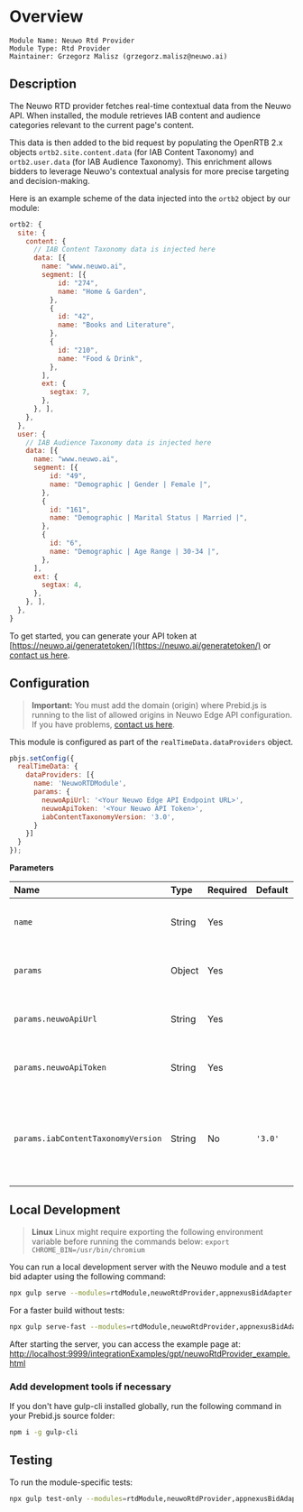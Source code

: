 # Overview

    Module Name: Neuwo Rtd Provider
    Module Type: Rtd Provider
    Maintainer: Grzegorz Malisz (grzegorz.malisz@neuwo.ai)

## Description

The Neuwo RTD provider fetches real-time contextual data from the Neuwo API. When installed, the module retrieves IAB content and audience categories relevant to the current page's content.

This data is then added to the bid request by populating the OpenRTB 2.x objects `ortb2.site.content.data` (for IAB Content Taxonomy) and `ortb2.user.data` (for IAB Audience Taxonomy). This enrichment allows bidders to leverage Neuwo's contextual analysis for more precise targeting and decision-making.

Here is an example scheme of the data injected into the `ortb2` object by our module:

```javascript
ortb2: {
  site: {
    content: {
      // IAB Content Taxonomy data is injected here
      data: [{
        name: "www.neuwo.ai",
        segment: [{
            id: "274",
            name: "Home & Garden",
          },
          {
            id: "42",
            name: "Books and Literature",
          },
          {
            id: "210",
            name: "Food & Drink",
          },
        ],
        ext: {
          segtax: 7,
        },
      }, ],
    },
  },
  user: {
    // IAB Audience Taxonomy data is injected here
    data: [{
      name: "www.neuwo.ai",
      segment: [{
          id: "49",
          name: "Demographic | Gender | Female |",
        },
        {
          id: "161",
          name: "Demographic | Marital Status | Married |",
        },
        {
          id: "6",
          name: "Demographic | Age Range | 30-34 |",
        },
      ],
      ext: {
        segtax: 4,
      },
    }, ],
  },
}
```

To get started, you can generate your API token at [https://neuwo.ai/generatetoken/](https://neuwo.ai/generatetoken/) or [contact us here](https://neuwo.ai/contact-us/).

## Configuration

> **Important:** You must add the domain (origin) where Prebid.js is running to the list of allowed origins in Neuwo Edge API configuration. If you have problems, [contact us here](https://neuwo.ai/contact-us/).

This module is configured as part of the `realTimeData.dataProviders` object.

```javascript
pbjs.setConfig({
  realTimeData: {
    dataProviders: [{
      name: 'NeuwoRTDModule',
      params: {
        neuwoApiUrl: '<Your Neuwo Edge API Endpoint URL>',
        neuwoApiToken: '<Your Neuwo API Token>',
        iabContentTaxonomyVersion: '3.0',
      }
    }]
  }
});
```

**Parameters**

| Name                               | Type   | Required | Default | Description                                                                                       |
| :--------------------------------- | :----- | :------- | :------ | :------------------------------------------------------------------------------------------------ |
| `name`                             | String | Yes      |         | The name of the module, which is `NeuwoRTDModule`.                                                |
| `params`                           | Object | Yes      |         | Container for module-specific parameters.                                                         |
| `params.neuwoApiUrl`               | String | Yes      |         | The endpoint URL for the Neuwo Edge API.                                                               |
| `params.neuwoApiToken`             | String | Yes      |         | Your unique API token provided by Neuwo.                                                          |
| `params.iabContentTaxonomyVersion` | String | No       | `'3.0'` | Specifies the version of the IAB Content Taxonomy to be used. Supported values: `'2.2'`, `'3.0'`. |

## Local Development

> **Linux** Linux might require exporting the following environment variable before running the commands below:
> `export CHROME_BIN=/usr/bin/chromium`

You can run a local development server with the Neuwo module and a test bid adapter using the following command:

```bash
npx gulp serve --modules=rtdModule,neuwoRtdProvider,appnexusBidAdapter
```

For a faster build without tests:

```bash
npx gulp serve-fast --modules=rtdModule,neuwoRtdProvider,appnexusBidAdapter --notests
```

After starting the server, you can access the example page at:
[http://localhost:9999/integrationExamples/gpt/neuwoRtdProvider_example.html](http://localhost:9999/integrationExamples/gpt/neuwoRtdProvider_example.html)

### Add development tools if necessary
If you don't have gulp-cli installed globally, run the following command in your Prebid.js source folder:
```bash
npm i -g gulp-cli
```

## Testing
To run the module-specific tests:
```bash
npx gulp test-only --modules=rtdModule,neuwoRtdProvider,appnexusBidAdapter --file=test/spec/modules/neuwoRtdProvider_spec.js
```